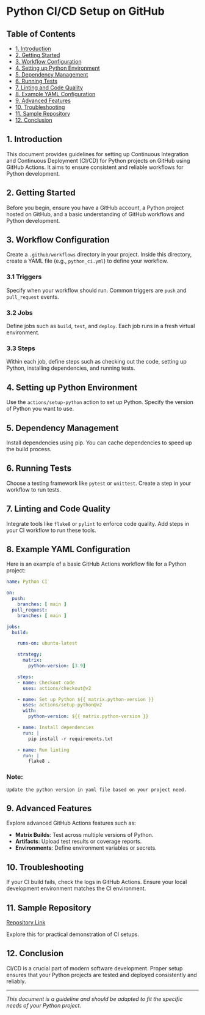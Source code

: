 
# Python CI/CD Setup on GitHub

## Table of Contents
- [1. Introduction](#1-introduction)
- [2. Getting Started](#2-getting-started)
- [3. Workflow Configuration](#3-workflow-configuration)
- [4. Setting up Python Environment](#4-setting-up-python-environment)
- [5. Dependency Management](#5-dependency-management)
- [6. Running Tests](#6-running-tests)
- [7. Linting and Code Quality](#7-linting-and-code-quality)
- [8. Example YAML Configuration](#8-example-yaml-configuration)
- [9. Advanced Features](#9-advanced-features)
- [10. Troubleshooting](#10-troubleshooting)
- [11. Sample Repository](#11-sample-repository)
- [12. Conclusion](#12-conclusion)

## 1. Introduction
This document provides guidelines for setting up Continuous Integration and Continuous Deployment (CI/CD) for Python projects on GitHub using GitHub Actions. It aims to ensure consistent and reliable workflows for Python development.

## 2. Getting Started
Before you begin, ensure you have a GitHub account, a Python project hosted on GitHub, and a basic understanding of GitHub workflows and Python development.

## 3. Workflow Configuration
Create a `.github/workflows` directory in your project. Inside this directory, create a YAML file (e.g., `python_ci.yml`) to define your workflow.

### 3.1 Triggers
Specify when your workflow should run. Common triggers are `push` and `pull_request` events.

### 3.2 Jobs
Define jobs such as `build`, `test`, and `deploy`. Each job runs in a fresh virtual environment.

### 3.3 Steps
Within each job, define steps such as checking out the code, setting up Python, installing dependencies, and running tests.

## 4. Setting up Python Environment
Use the `actions/setup-python` action to set up Python. Specify the version of Python you want to use.

## 5. Dependency Management
Install dependencies using pip. You can cache dependencies to speed up the build process.

## 6. Running Tests
Choose a testing framework like `pytest` or `unittest`. Create a step in your workflow to run tests.

## 7. Linting and Code Quality
Integrate tools like `flake8` or `pylint` to enforce code quality. Add steps in your CI workflow to run these tools.

## 8. Example YAML Configuration
Here is an example of a basic GitHub Actions workflow file for a Python project:
```yaml
name: Python CI

on:
  push:
    branches: [ main ]
  pull_request:
    branches: [ main ]

jobs:
  build:

    runs-on: ubuntu-latest

    strategy:
      matrix:
        python-version: [3.9]

    steps:
    - name: Checkout code
      uses: actions/checkout@v2

    - name: Set up Python ${{ matrix.python-version }}
      uses: actions/setup-python@v2
      with:
        python-version: ${{ matrix.python-version }}

    - name: Install dependencies
      run: |
        pip install -r requirements.txt

    - name: Run linting
      run: |
        flake8 .
```
### Note:
```Update the python version in yaml file based on your project need.```

## 9. Advanced Features
Explore advanced GitHub Actions features such as:
- **Matrix Builds**: Test across multiple versions of Python.
- **Artifacts**: Upload test results or coverage reports.
- **Environments**: Define environment variables or secrets.

## 10. Troubleshooting
If your CI build fails, check the logs in GitHub Actions. Ensure your local development environment matches the CI environment.

## 11. Sample Repository

[Repository Link](https://github.com/OsmosysSoftware/python-lint-workflow-guide)

Explore this for practical demonstration of CI setups.

## 12. Conclusion
CI/CD is a crucial part of modern software development. Proper setup ensures that your Python projects are tested and deployed consistently and reliably.

---

*This document is a guideline and should be adapted to fit the specific needs of your Python project.*
